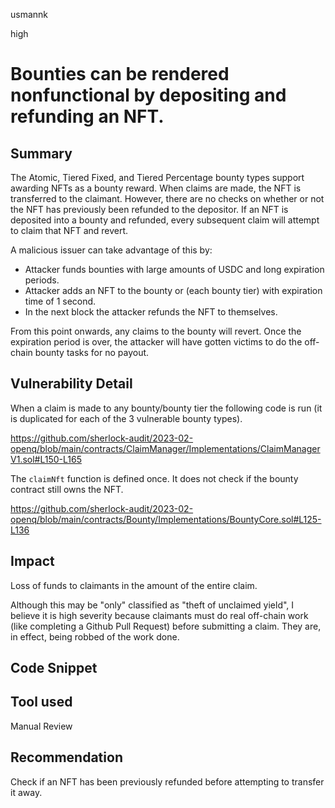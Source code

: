 usmannk

high

# Bounties can be rendered nonfunctional by depositing and refunding an NFT.

## Summary

The Atomic, Tiered Fixed, and Tiered Percentage bounty types support awarding NFTs as a bounty reward. When claims are made, the NFT is transferred to the claimant. However, there are no checks on whether or not the NFT has previously been refunded to the depositor. If an NFT is deposited into a bounty and refunded, every subsequent claim will attempt to claim that NFT and revert. 

A malicious issuer can take advantage of this by:

- Attacker funds bounties with large amounts of USDC and long expiration periods.
- Attacker adds an NFT to the bounty or (each bounty tier) with expiration time of 1 second.
- In the next block the attacker refunds the NFT to themselves.

From this point onwards, any claims to the bounty will revert. Once the expiration period is over, the attacker will have gotten victims to do the off-chain bounty tasks for no payout.

## Vulnerability Detail

When a claim is made to any bounty/bounty tier the following code is run (it is duplicated for each of the 3 vulnerable bounty types).

https://github.com/sherlock-audit/2023-02-openq/blob/main/contracts/ClaimManager/Implementations/ClaimManagerV1.sol#L150-L165

The `claimNft` function is defined once. It does not check if the bounty contract still owns the NFT.

https://github.com/sherlock-audit/2023-02-openq/blob/main/contracts/Bounty/Implementations/BountyCore.sol#L125-L136 

## Impact

Loss of funds to claimants in the amount of the entire claim.

Although this may be "only" classified as "theft of unclaimed yield", I believe it is high severity because claimants must do real off-chain work (like completing a Github Pull Request) before submitting a claim. They are, in effect, being robbed of the work done.

## Code Snippet

## Tool used

Manual Review

## Recommendation

Check if an NFT has been previously refunded before attempting to transfer it away.